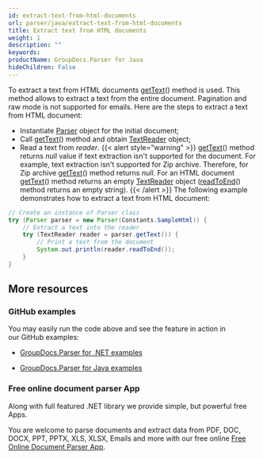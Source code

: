 ```yaml
---
id: extract-text-from-html-documents
url: parser/java/extract-text-from-html-documents
title: Extract text from HTML documents
weight: 1
description: ""
keywords: 
productName: GroupDocs.Parser for Java
hideChildren: False
---
```

To extract a text from HTML documents [getText](https://apireference.groupdocs.com/java/parser/com.groupdocs.parser/Parser#getText())() method is used. This method allows to extract a text from the entire document. Pagination and raw mode is not supported for emails.
Here are the steps to extract a text from HTML document:
*   Instantiate [Parser](https://apireference.groupdocs.com/java/parser/com.groupdocs.parser/Parser) object for the initial document;
*   Call [getText](https://apireference.groupdocs.com/java/parser/com.groupdocs.parser/Parser#getText())() method and obtain [TextReader](https://apireference.groupdocs.com/java/parser/com.groupdocs.parser.data/TextReader "class in com.groupdocs.parser.data") object;
*   Read a text from *reader*.
{{< alert style="warning" >}}
[getText](https://apireference.groupdocs.com/java/parser/com.groupdocs.parser/Parser#getText())() method returns *null* value if text extraction isn't supported for the document. For example, text extraction isn't supported for Zip archive. Therefore, for Zip archive [getText](https://apireference.groupdocs.com/java/parser/com.groupdocs.parser/Parser#getText())() method returns *null*. For an HTML document [getText](https://apireference.groupdocs.com/java/parser/com.groupdocs.parser/Parser#getText())() method returns an empty [TextReader](https://apireference.groupdocs.com/java/parser/com.groupdocs.parser.data/TextReader "class in com.groupdocs.parser.data") object ([readToEnd](https://apireference.groupdocs.com/java/parser/com.groupdocs.parser.data/TextReader#readToEnd())() method returns an empty string).
{{< /alert >}}
The following example demonstrates how to extract a text from HTML document:
```java
// Create an instance of Parser class
try (Parser parser = new Parser(Constants.SampleHtml)) {
    // Extract a text into the reader
    try (TextReader reader = parser.getText()) {
        // Print a text from the document
        System.out.println(reader.readToEnd());
    }
}
```

## More resources

### GitHub examples

You may easily run the code above and see the feature in action in our GitHub examples:

*   [GroupDocs.Parser for .NET examples](https://github.com/groupdocs-parser/GroupDocs.Parser-for-.NET)
    
*   [GroupDocs.Parser for Java examples](https://github.com/groupdocs-parser/GroupDocs.Parser-for-Java)
    

### Free online document parser App

Along with full featured .NET library we provide simple, but powerful free Apps.

You are welcome to parse documents and extract data from PDF, DOC, DOCX, PPT, PPTX, XLS, XLSX, Emails and more with our free online [Free Online Document Parser App](https://products.groupdocs.app/parser).
